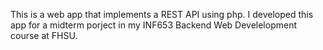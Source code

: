 This is a web app that implements a REST API using php. I developed this app for a midterm porject in my INF653 Backend Web Develelopment course at FHSU.
